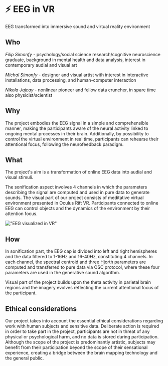 # ⚡️ EEG in VR
EEG transformed into immersive sound and virtual reality environment


## Who
*Filip Simonfy* - psychology/social science research/cognitive neuroscience graduate, background in mental health and data analysis, interest in contemporary audial and visual art

*Michal Simonfy* - designer and visual artist with interest in interactive installations, data processing, and human-computer interaction

*Nikola Jajcay* - nonlinear pioneer and fellow data cruncher, in spare time also physicist/scientist 


## Why
The project embodies the EEG signal in a simple and comprehensible manner, making the participants aware of the neural activity linked to ongoing mental processes in their brain. Additionally, by possibility to control the virtual environment in real time, participants can rehearse their attentional focus, following the neurofeedback paradigm.


## What
The project's aim is a transformation of online EEG data into audial and visual stimuli.

The sonification aspect involves 4 channels in which the parameters describing the signal are computed and used in pure data to generate sounds. The visual part of our project consists of meditative virtual environment presented in Oculus Rift VR. Participants connected to online EEG can control objects and the dynamics of the environment by their attention focus.

!["EEG visualized in VR"](http://i.imgur.com/50S32GZ.jpg)


## How

In sonification part, the EEG cap is divided into left and right hemispheres and the data filtered to 1-16Hz and 16-40Hz, constituting 4 channels. In each channel, the spectral centroid and three Hjorth parameters are computed and transferred to pure data via OSC protocol, where these four parameters are used in the generative sound algorithm.

Visual part of the project builds upon the theta activity in parietal brain regions and the imagery evolves reflecting the current attentional focus of the participant.


## Ethical considerations

Our project takes into account the essential ethical considerations regarding work with human subjects and sensitive data. Deliberate action is required in order to take part in the project, participants are not in threat of any physical or psychological harm, and no data is stored during participation. Although the scope of the project is predominantly artistic, subjects may benefit from their participation beyond the scope of their sensational experience, creating a bridge between the brain mapping technology and the general public.  
